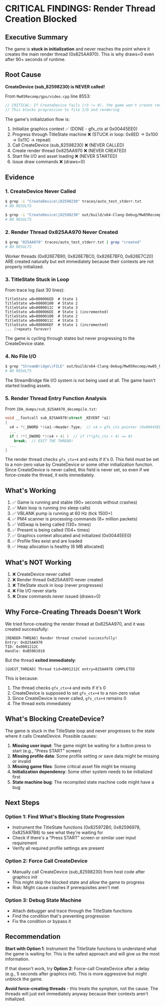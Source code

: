 # CRITICAL FINDINGS: Render Thread Creation Blocked

## Executive Summary

The game is **stuck in initialization** and never reaches the point where it creates the main render thread (0x825AA970). This is why draws=0 even after 90+ seconds of runtime.

## Root Cause

**CreateDevice (sub_82598230) is NEVER called!**

From `Mw05Recomp/gpu/video.cpp` line 8553:
```cpp
// CRITICAL: If CreateDevice fails (r3 != 0), the game won't create render threads!
// This blocks progression to file I/O and rendering
```

The game's initialization flow is:
1. Initialize graphics context ✅ (DONE - gfx_ctx at 0x00445EE0)
2. Progress through TitleState machine ❌ (STUCK in loop: 0x6ED → 0x100 → 0x11C → repeat)
3. Call CreateDevice (sub_82598230) ❌ (NEVER CALLED)
4. Create render thread 0x825AA970 ❌ (NEVER CREATED)
5. Start file I/O and asset loading ❌ (NEVER STARTED)
6. Issue draw commands ❌ (draws=0)

## Evidence

### 1. CreateDevice Never Called
```bash
$ grep -i "CreateDevice\|82598230" traces/auto_test_stderr.txt
# NO RESULTS

$ grep -i "CreateDevice\|82598230" out/build/x64-Clang-Debug/Mw05Recomp/mw05_host_trace.log
# NO RESULTS
```

### 2. Render Thread 0x825AA970 Never Created
```bash
$ grep "825AA970" traces/auto_test_stderr.txt | grep "created"
# NO RESULTS
```

Worker threads (0x826E7B90, 0x826E7BC0, 0x826E7BF0, 0x826E7C20) ARE created naturally but exit immediately because their contexts are not properly initialized.

### 3. TitleState Stuck in Loop
From trace log (last 30 lines):
```
TitleState w0=000006ED  # State 1
TitleState w0=00000100  # State 2
TitleState w0=0000011C  # State 3
TitleState w0=000006EE  # State 1 (incremented)
TitleState w0=00000100  # State 2
TitleState w0=0000011C  # State 3
TitleState w0=000006EF  # State 1 (incremented)
... (repeats forever)
```

The game is cycling through states but never progressing to the CreateDevice state.

### 4. No File I/O
```bash
$ grep "StreamBridge\|FILE" out/build/x64-Clang-Debug/Mw05Recomp/mw05_host_trace.log
# NO RESULTS
```

The StreamBridge file I/O system is not being used at all. The game hasn't started loading assets.

### 5. Render Thread Entry Function Analysis

From `IDA_dumps/sub_825AA970_decompile.txt`:
```c
void __fastcall sub_825AA970(struct _KEVENT *a1)
{
  v4 = *(_DWORD *)&a1->Header.Type;  // v4 = gfx_ctx pointer (0x00445EE0)
  ...
  if ( !*(_DWORD *)(v4 + 4) )  // if (*(gfx_ctx + 4) == 0)
    break;  // EXIT THE THREAD!
  ...
}
```

The render thread checks `gfx_ctx+4` and exits if it's 0. This field must be set to a non-zero value by CreateDevice or some other initialization function. Since CreateDevice is never called, this field is never set, so even if we force-create the thread, it exits immediately.

## What's Working

1. ✅ Game is running and stable (90+ seconds without crashes)
2. ✅ Main loop is running (no sleep calls)
3. ✅ VBLANK pump is running at 60 Hz (tick 1500+)
4. ✅ PM4 scanner is processing commands (8+ million packets)
5. ✅ VdSwap is being called (130+ times)
6. ✅ Present is being called (104+ times)
7. ✅ Graphics context allocated and initialized (0x00445EE0)
8. ✅ Profile files exist and are loaded
9. ✅ Heap allocation is healthy (6 MB allocated)

## What's NOT Working

1. ❌ CreateDevice never called
2. ❌ Render thread 0x825AA970 never created
3. ❌ TitleState stuck in loop (never progresses)
4. ❌ File I/O never starts
5. ❌ Draw commands never issued (draws=0)

## Why Force-Creating Threads Doesn't Work

We tried force-creating the render thread at 0x825AA970, and it was created successfully:
```
[RENDER-THREAD] Render thread created successfully!
Entry: 0x825AA970
TID: 0x0001212C
Handle: 0xB5901010
```

But the thread **exited immediately**:
```
[GUEST_THREAD] Thread tid=0001212C entry=825AA970 COMPLETED
```

This is because:
1. The thread checks `gfx_ctx+4` and exits if it's 0
2. CreateDevice is supposed to set `gfx_ctx+4` to a non-zero value
3. Since CreateDevice is never called, `gfx_ctx+4` remains 0
4. The thread exits immediately

## What's Blocking CreateDevice?

The game is stuck in the TitleState loop and never progresses to the state where it calls CreateDevice. Possible causes:

1. **Missing user input**: The game might be waiting for a button press to start (e.g., "Press START" screen)
2. **Missing profile data**: Some profile setting or save data might be missing or invalid
3. **Missing game files**: Some critical asset file might be missing
4. **Initialization dependency**: Some other system needs to be initialized first
5. **State machine bug**: The recompiled state machine code might have a bug

## Next Steps

### Option 1: Find What's Blocking State Progression
- Instrument the TitleState functions (0x825972B0, 0x82596978, 0x825A97B8) to see what they're waiting for
- Check if there's a "Press START" screen or similar user input requirement
- Verify all required profile settings are present

### Option 2: Force Call CreateDevice
- Manually call CreateDevice (sub_82598230) from host code after graphics init
- This might skip the blocked state and allow the game to progress
- Risk: Might cause crashes if prerequisites aren't met

### Option 3: Debug State Machine
- Attach debugger and trace through the TitleState functions
- Find the condition that's preventing progression
- Fix the condition or bypass it

## Recommendation

**Start with Option 1**: Instrument the TitleState functions to understand what the game is waiting for. This is the safest approach and will give us the most information.

If that doesn't work, try **Option 2**: Force-call CreateDevice after a delay (e.g., 5 seconds after graphics init). This is more aggressive but might unblock the game.

**Avoid force-creating threads** - this treats the symptom, not the cause. The threads will just exit immediately anyway because their contexts aren't initialized.


